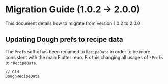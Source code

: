 # Migration Guide (1.0.2 -> 2.0.0)

This document details how to migrate from version 1.0.2 to 2.0.0.

## Updating Dough prefs to recipe data

The `Prefs` suffix has been renamed to `RecipeData` in order to be more consistent with the main Flutter repo. Fix this changing all usages of `*Prefs` to `*RecipeData`.

```
// Old
DoughRecipeData
```
